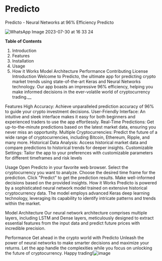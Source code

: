 # Predicto
Predicto - Neural Networks at 96% Efficiency
Predicto

![WhatsApp Image 2023-07-30 at 16 33 24](https://github.com/Sohammhatre10/Predicto/assets/106436641/6bf4c83e-2cdf-4bf9-8dae-6b326a30f2a7)

**Table of Contents**
1) Introduction
2) Features
3) Installation
4) Usage
5) How it Works
Model Architecture
Performance
Contributing
License
Introduction
Welcome to Predicto, the ultimate app for predicting crypto market trends using state-of-the-art Keras and Neural Networks technology. Our app boasts an impressive 96% efficiency, helping you make informed decisions in the ever-volatile world of cryptocurrency trading.__

Features
High Accuracy: Achieve unparalleled prediction accuracy of 96% to guide your crypto investment decisions.
User-Friendly Interface: An intuitive and sleek interface makes it easy for both beginners and experienced traders to use the app effortlessly.
Real-Time Predictions: Get up-to-the-minute predictions based on the latest market data, ensuring you never miss an opportunity.
Multiple Cryptocurrencies: Predict the future of a wide range of cryptocurrencies, including Bitcoin, Ethereum, Ripple, and many more.
Historical Data Analysis: Access historical market data and compare predictions to historical trends for deeper insights.
Customizable Settings: Tailor the app to your preferences with customizable parameters for different timeframes and risk levels

Usage
Open Predicto in your favorite web browser.
Select the cryptocurrency you want to analyze.
Choose the desired time frame for the prediction.
Click "Predict" to get the prediction results.
Make well-informed decisions based on the provided insights.
How it Works
Predicto is powered by a sophisticated neural network model trained on extensive historical cryptocurrency data. The model employs advanced Keras deep learning technology, leveraging its capability to identify intricate patterns and trends within the market.

Model Architecture
Our neural network architecture comprises multiple layers, including LSTM and Dense layers, meticulously designed to extract essential features from the input data and predict future prices with incredible precision.

Performance
Get ahead in the crypto world with Predicto Unleash the power of neural networks to make smarter decisions and maximize your returns. Let the app handle the complexities while you focus on unlocking the future of cryptocurrency. Happy trading!![image](https://github.com/Sohammhatre10/Predicto/assets/106436641/68b4a0fc-5ff3-4766-b074-e7e4de58eca9)
